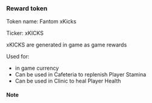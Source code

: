 ### Reward token

Token name: Fantom xKicks 

Ticker: xKICKS

xKICKS are generated in game as game rewards

Used for:
- in game currency
- Can be used in Cafeteria to replenish Player Stamina
- Can be used in Clinic to heal Player Health


#### Note
<!-- - Cosmic Kicks does not sell xKICKS to players directly

- Cosmic Kicks does not provide liquidity for xKICKS -->

